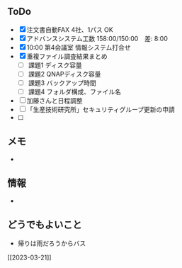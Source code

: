 ## ToDo
- [x] 注文書自動FAX 4社、1パス OK
- [x] アドバンスシステム工数 158:00/150:00　差: 8:00
- [x] 10:00 第4会議室 情報システム打合せ
- [x] 重複ファイル調査結果まとめ
	- [ ] 課題1 ディスク容量
	- [ ] 課題2 QNAPディスク容量
	- [ ] 課題3 バックアップ時間
	- [ ] 課題4 フォルダ構成、ファイル名
- [ ] 加藤さんと日程調整
- [ ] 「生産技術研究所」セキュリティグループ更新の申請
- [ ] 


## メモ
- 


## 情報
- 


## どうでもよいこと
- 帰りは雨だろうからバス


[[2023-03-21]]

